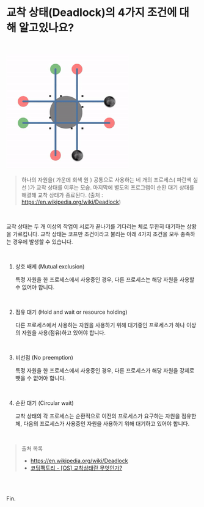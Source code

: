 # 교착 상태(Deadlock)의 4가지 조건에 대해 알고있나요?

<br>

![img](hogeun.assets/Deadlock_at_a_four-way-stop.gif)

>하나의 자원을( 가운데 회색 원 ) 공통으로 사용하는 네 개의 프로세스( 파란색 실선 )가 교착 상태를 이루는 모습. 마지막에 별도의 프로그램이 순환 대기 상태를 해결해 교착 상태가 종료된다. (출처 : https://en.wikipedia.org/wiki/Deadlock)

<br>

교착 상태는 두 개 이상의 작업이 서로가 끝나기를 기다리는 체로 무한히 대기하는 상황을 가르킵니다. 교착 상태는 코프만 조건이라고 불리는 아래 4가지 조건을 모두 충족하는 경우에 발생할 수 있습니다.

<br>

1. 상호 배제 (Mutual exclusion)

    특정 자원을 한 프로세스에서 사용중인 경우, 다른 프로세스는 해당 자원을 사용할 수 없어야 합니다.

    <br>

2. 점유 대기 (Hold and wait or resource holding)

    다른 프로세스에서 사용하는 자원을 사용하기 위해 대기중인 프로세스가 하나 이상의 자원을 사용(점유)하고 있어야 합니다.

    <br>

3. 비선점 (No preemption)

    특정 자원을 한 프로세스에서 사용중인 경우, 다른 프로세스가 해당 자원을 강제로 뺏을 수 없어야 합니다.

    <br>

4. 순환 대기 (Circular wait)

    교착 상태의 각 프로세스는 순환적으로 이전의 프로세스가 요구하는 자원을 점유한 체, 다음의 프로세스가 사용중인 자원을 사용하기 위해 대기하고 있어야 합니다.

<br>

> 출처 목록
>
> * https://en.wikipedia.org/wiki/Deadlock
> * [코딩팩토리 - [OS] 교착상태란 무엇인가?](https://coding-factory.tistory.com/311)

<br><br>

Fin.